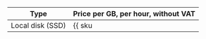 Type | Price per GB, per hour, without VAT
--- | ---
Local disk (SSD) | {{ sku|USD|compute.hostgroup.localssd.v1|string }}